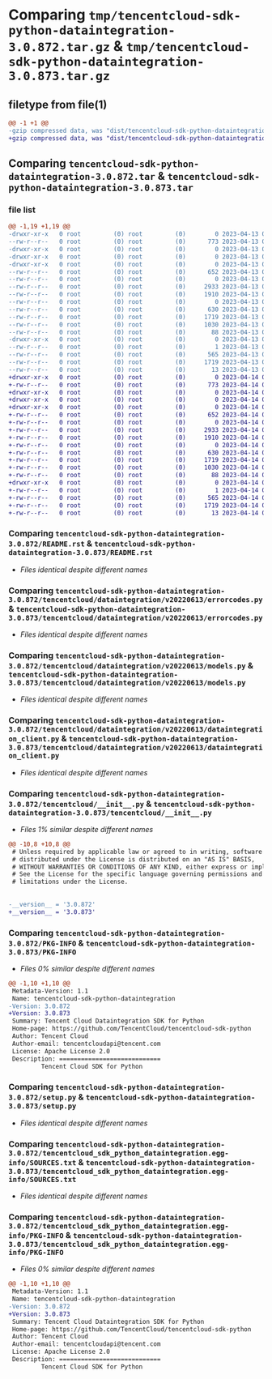 # Comparing `tmp/tencentcloud-sdk-python-dataintegration-3.0.872.tar.gz` & `tmp/tencentcloud-sdk-python-dataintegration-3.0.873.tar.gz`

## filetype from file(1)

```diff
@@ -1 +1 @@
-gzip compressed data, was "dist/tencentcloud-sdk-python-dataintegration-3.0.872.tar", last modified: Thu Apr 13 00:32:51 2023, max compression
+gzip compressed data, was "dist/tencentcloud-sdk-python-dataintegration-3.0.873.tar", last modified: Fri Apr 14 00:34:41 2023, max compression
```

## Comparing `tencentcloud-sdk-python-dataintegration-3.0.872.tar` & `tencentcloud-sdk-python-dataintegration-3.0.873.tar`

### file list

```diff
@@ -1,19 +1,19 @@
-drwxr-xr-x   0 root         (0) root         (0)        0 2023-04-13 00:32:51.000000 tencentcloud-sdk-python-dataintegration-3.0.872/
--rw-r--r--   0 root         (0) root         (0)      773 2023-04-13 00:32:51.000000 tencentcloud-sdk-python-dataintegration-3.0.872/README.rst
-drwxr-xr-x   0 root         (0) root         (0)        0 2023-04-13 00:32:51.000000 tencentcloud-sdk-python-dataintegration-3.0.872/tencentcloud/
-drwxr-xr-x   0 root         (0) root         (0)        0 2023-04-13 00:32:51.000000 tencentcloud-sdk-python-dataintegration-3.0.872/tencentcloud/dataintegration/
-drwxr-xr-x   0 root         (0) root         (0)        0 2023-04-13 00:32:51.000000 tencentcloud-sdk-python-dataintegration-3.0.872/tencentcloud/dataintegration/v20220613/
--rw-r--r--   0 root         (0) root         (0)      652 2023-04-13 00:32:51.000000 tencentcloud-sdk-python-dataintegration-3.0.872/tencentcloud/dataintegration/v20220613/errorcodes.py
--rw-r--r--   0 root         (0) root         (0)        0 2023-04-13 00:32:51.000000 tencentcloud-sdk-python-dataintegration-3.0.872/tencentcloud/dataintegration/v20220613/__init__.py
--rw-r--r--   0 root         (0) root         (0)     2933 2023-04-13 00:32:51.000000 tencentcloud-sdk-python-dataintegration-3.0.872/tencentcloud/dataintegration/v20220613/models.py
--rw-r--r--   0 root         (0) root         (0)     1910 2023-04-13 00:32:51.000000 tencentcloud-sdk-python-dataintegration-3.0.872/tencentcloud/dataintegration/v20220613/dataintegration_client.py
--rw-r--r--   0 root         (0) root         (0)        0 2023-04-13 00:32:51.000000 tencentcloud-sdk-python-dataintegration-3.0.872/tencentcloud/dataintegration/__init__.py
--rw-r--r--   0 root         (0) root         (0)      630 2023-04-13 00:32:51.000000 tencentcloud-sdk-python-dataintegration-3.0.872/tencentcloud/__init__.py
--rw-r--r--   0 root         (0) root         (0)     1719 2023-04-13 00:32:51.000000 tencentcloud-sdk-python-dataintegration-3.0.872/PKG-INFO
--rw-r--r--   0 root         (0) root         (0)     1030 2023-04-13 00:32:51.000000 tencentcloud-sdk-python-dataintegration-3.0.872/setup.py
--rw-r--r--   0 root         (0) root         (0)       88 2023-04-13 00:32:51.000000 tencentcloud-sdk-python-dataintegration-3.0.872/setup.cfg
-drwxr-xr-x   0 root         (0) root         (0)        0 2023-04-13 00:32:51.000000 tencentcloud-sdk-python-dataintegration-3.0.872/tencentcloud_sdk_python_dataintegration.egg-info/
--rw-r--r--   0 root         (0) root         (0)        1 2023-04-13 00:32:51.000000 tencentcloud-sdk-python-dataintegration-3.0.872/tencentcloud_sdk_python_dataintegration.egg-info/dependency_links.txt
--rw-r--r--   0 root         (0) root         (0)      565 2023-04-13 00:32:51.000000 tencentcloud-sdk-python-dataintegration-3.0.872/tencentcloud_sdk_python_dataintegration.egg-info/SOURCES.txt
--rw-r--r--   0 root         (0) root         (0)     1719 2023-04-13 00:32:51.000000 tencentcloud-sdk-python-dataintegration-3.0.872/tencentcloud_sdk_python_dataintegration.egg-info/PKG-INFO
--rw-r--r--   0 root         (0) root         (0)       13 2023-04-13 00:32:51.000000 tencentcloud-sdk-python-dataintegration-3.0.872/tencentcloud_sdk_python_dataintegration.egg-info/top_level.txt
+drwxr-xr-x   0 root         (0) root         (0)        0 2023-04-14 00:34:41.000000 tencentcloud-sdk-python-dataintegration-3.0.873/
+-rw-r--r--   0 root         (0) root         (0)      773 2023-04-14 00:34:40.000000 tencentcloud-sdk-python-dataintegration-3.0.873/README.rst
+drwxr-xr-x   0 root         (0) root         (0)        0 2023-04-14 00:34:41.000000 tencentcloud-sdk-python-dataintegration-3.0.873/tencentcloud/
+drwxr-xr-x   0 root         (0) root         (0)        0 2023-04-14 00:34:41.000000 tencentcloud-sdk-python-dataintegration-3.0.873/tencentcloud/dataintegration/
+drwxr-xr-x   0 root         (0) root         (0)        0 2023-04-14 00:34:41.000000 tencentcloud-sdk-python-dataintegration-3.0.873/tencentcloud/dataintegration/v20220613/
+-rw-r--r--   0 root         (0) root         (0)      652 2023-04-14 00:34:40.000000 tencentcloud-sdk-python-dataintegration-3.0.873/tencentcloud/dataintegration/v20220613/errorcodes.py
+-rw-r--r--   0 root         (0) root         (0)        0 2023-04-14 00:34:40.000000 tencentcloud-sdk-python-dataintegration-3.0.873/tencentcloud/dataintegration/v20220613/__init__.py
+-rw-r--r--   0 root         (0) root         (0)     2933 2023-04-14 00:34:40.000000 tencentcloud-sdk-python-dataintegration-3.0.873/tencentcloud/dataintegration/v20220613/models.py
+-rw-r--r--   0 root         (0) root         (0)     1910 2023-04-14 00:34:40.000000 tencentcloud-sdk-python-dataintegration-3.0.873/tencentcloud/dataintegration/v20220613/dataintegration_client.py
+-rw-r--r--   0 root         (0) root         (0)        0 2023-04-14 00:34:40.000000 tencentcloud-sdk-python-dataintegration-3.0.873/tencentcloud/dataintegration/__init__.py
+-rw-r--r--   0 root         (0) root         (0)      630 2023-04-14 00:34:40.000000 tencentcloud-sdk-python-dataintegration-3.0.873/tencentcloud/__init__.py
+-rw-r--r--   0 root         (0) root         (0)     1719 2023-04-14 00:34:41.000000 tencentcloud-sdk-python-dataintegration-3.0.873/PKG-INFO
+-rw-r--r--   0 root         (0) root         (0)     1030 2023-04-14 00:34:40.000000 tencentcloud-sdk-python-dataintegration-3.0.873/setup.py
+-rw-r--r--   0 root         (0) root         (0)       88 2023-04-14 00:34:41.000000 tencentcloud-sdk-python-dataintegration-3.0.873/setup.cfg
+drwxr-xr-x   0 root         (0) root         (0)        0 2023-04-14 00:34:41.000000 tencentcloud-sdk-python-dataintegration-3.0.873/tencentcloud_sdk_python_dataintegration.egg-info/
+-rw-r--r--   0 root         (0) root         (0)        1 2023-04-14 00:34:41.000000 tencentcloud-sdk-python-dataintegration-3.0.873/tencentcloud_sdk_python_dataintegration.egg-info/dependency_links.txt
+-rw-r--r--   0 root         (0) root         (0)      565 2023-04-14 00:34:41.000000 tencentcloud-sdk-python-dataintegration-3.0.873/tencentcloud_sdk_python_dataintegration.egg-info/SOURCES.txt
+-rw-r--r--   0 root         (0) root         (0)     1719 2023-04-14 00:34:41.000000 tencentcloud-sdk-python-dataintegration-3.0.873/tencentcloud_sdk_python_dataintegration.egg-info/PKG-INFO
+-rw-r--r--   0 root         (0) root         (0)       13 2023-04-14 00:34:41.000000 tencentcloud-sdk-python-dataintegration-3.0.873/tencentcloud_sdk_python_dataintegration.egg-info/top_level.txt
```

### Comparing `tencentcloud-sdk-python-dataintegration-3.0.872/README.rst` & `tencentcloud-sdk-python-dataintegration-3.0.873/README.rst`

 * *Files identical despite different names*

### Comparing `tencentcloud-sdk-python-dataintegration-3.0.872/tencentcloud/dataintegration/v20220613/errorcodes.py` & `tencentcloud-sdk-python-dataintegration-3.0.873/tencentcloud/dataintegration/v20220613/errorcodes.py`

 * *Files identical despite different names*

### Comparing `tencentcloud-sdk-python-dataintegration-3.0.872/tencentcloud/dataintegration/v20220613/models.py` & `tencentcloud-sdk-python-dataintegration-3.0.873/tencentcloud/dataintegration/v20220613/models.py`

 * *Files identical despite different names*

### Comparing `tencentcloud-sdk-python-dataintegration-3.0.872/tencentcloud/dataintegration/v20220613/dataintegration_client.py` & `tencentcloud-sdk-python-dataintegration-3.0.873/tencentcloud/dataintegration/v20220613/dataintegration_client.py`

 * *Files identical despite different names*

### Comparing `tencentcloud-sdk-python-dataintegration-3.0.872/tencentcloud/__init__.py` & `tencentcloud-sdk-python-dataintegration-3.0.873/tencentcloud/__init__.py`

 * *Files 1% similar despite different names*

```diff
@@ -10,8 +10,8 @@
 # Unless required by applicable law or agreed to in writing, software
 # distributed under the License is distributed on an "AS IS" BASIS,
 # WITHOUT WARRANTIES OR CONDITIONS OF ANY KIND, either express or implied.
 # See the License for the specific language governing permissions and
 # limitations under the License.
 
 
-__version__ = '3.0.872'
+__version__ = '3.0.873'
```

### Comparing `tencentcloud-sdk-python-dataintegration-3.0.872/PKG-INFO` & `tencentcloud-sdk-python-dataintegration-3.0.873/PKG-INFO`

 * *Files 0% similar despite different names*

```diff
@@ -1,10 +1,10 @@
 Metadata-Version: 1.1
 Name: tencentcloud-sdk-python-dataintegration
-Version: 3.0.872
+Version: 3.0.873
 Summary: Tencent Cloud Dataintegration SDK for Python
 Home-page: https://github.com/TencentCloud/tencentcloud-sdk-python
 Author: Tencent Cloud
 Author-email: tencentcloudapi@tencent.com
 License: Apache License 2.0
 Description: ============================
         Tencent Cloud SDK for Python
```

### Comparing `tencentcloud-sdk-python-dataintegration-3.0.872/setup.py` & `tencentcloud-sdk-python-dataintegration-3.0.873/setup.py`

 * *Files identical despite different names*

### Comparing `tencentcloud-sdk-python-dataintegration-3.0.872/tencentcloud_sdk_python_dataintegration.egg-info/SOURCES.txt` & `tencentcloud-sdk-python-dataintegration-3.0.873/tencentcloud_sdk_python_dataintegration.egg-info/SOURCES.txt`

 * *Files identical despite different names*

### Comparing `tencentcloud-sdk-python-dataintegration-3.0.872/tencentcloud_sdk_python_dataintegration.egg-info/PKG-INFO` & `tencentcloud-sdk-python-dataintegration-3.0.873/tencentcloud_sdk_python_dataintegration.egg-info/PKG-INFO`

 * *Files 0% similar despite different names*

```diff
@@ -1,10 +1,10 @@
 Metadata-Version: 1.1
 Name: tencentcloud-sdk-python-dataintegration
-Version: 3.0.872
+Version: 3.0.873
 Summary: Tencent Cloud Dataintegration SDK for Python
 Home-page: https://github.com/TencentCloud/tencentcloud-sdk-python
 Author: Tencent Cloud
 Author-email: tencentcloudapi@tencent.com
 License: Apache License 2.0
 Description: ============================
         Tencent Cloud SDK for Python
```

